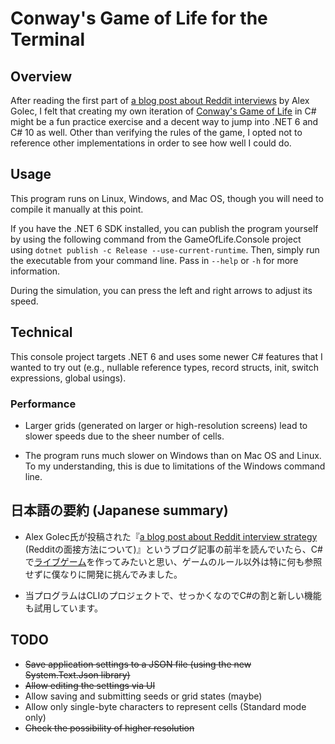 # Conway's Game of Life for the Terminal

## Overview

After reading the first part of [a blog post about Reddit interviews](https://alexgolec.dev/reddit-interview-problems-the-game-of-life/) by Alex Golec, I felt that creating my own iteration of [Conway's Game of Life](https://en.wikipedia.org/wiki/Conway%27s_Game_of_Life) in C# might be a fun practice exercise and a decent way to jump into .NET 6 and C# 10 as well. Other than verifying the rules of the game, I opted not to reference other implementations in order to see how well I could do.

## Usage

This program runs on Linux, Windows, and Mac OS, though you will need to compile it manually at this point.

If you have the .NET 6 SDK installed, you can publish the program yourself by using the following command from the GameOfLife.Console project using
````dotnet publish -c Release --use-current-runtime````. Then, simply run the executable from your command line. Pass in ````--help```` or ````-h```` for more information.

During the simulation, you can press the left and right arrows to adjust its speed.

## Technical

This console project targets .NET 6 and uses some newer C# features that I wanted to try out (e.g., nullable reference types, record structs, init, switch expressions, global usings).

### Performance

* Larger grids (generated on larger or high-resolution screens) lead to slower speeds due to the sheer number of cells.

* The program runs much slower on Windows than on Mac OS and Linux. To my understanding, this is due to limitations of the Windows command line.

## 日本語の要約 (Japanese summary)

* Alex Golec氏が投稿された『[a blog post about Reddit interview strategy](https://alexgolec.dev/reddit-interview-problems-the-game-of-life/) (Redditの面接方法について)』というブログ記事の前半を読んでいたら、C#で[ライブゲーム](https://ja.wikipedia.org/wiki/%E3%83%A9%E3%82%A4%E3%83%95%E3%82%B2%E3%83%BC%E3%83%A0)を作ってみたいと思い、ゲームのルール以外は特に何も参照せずに僕なりに開発に挑んでみました。

* 当プログラムはCLIのプロジェクトで、せっかくなのでC#の割と新しい機能も試用しています。

## TODO

* ~~Save application settings to a JSON file (using the new System.Text.Json library)~~
* ~~Allow editing the settings via UI~~
* Allow saving and submitting seeds or grid states (maybe)
* Allow only single-byte characters to represent cells (Standard mode only)
* ~~Check the possibility of higher resolution~~